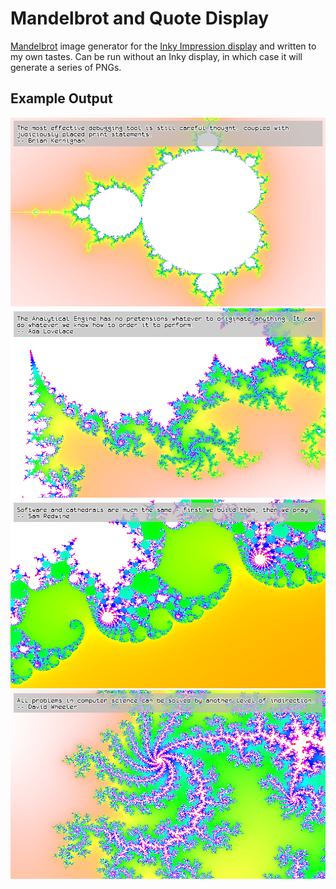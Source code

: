 # Mandelbrot and Quote Display

[Mandelbrot](https://en.wikipedia.org/wiki/Mandelbrot_set) image generator for the [Inky Impression display](https://shop.pimoroni.com/products/inky-impression-5-7) and written to my own tastes.
Can be run without an Inky display, in which case it will generate a series of PNGs.

## Example Output

![Mandlebrot example 1](examples/1.png)
![Mandlebrot example 2](examples/2.png)
![Mandlebrot example 3](examples/3.png)
![Mandlebrot example 4](examples/4.png)
